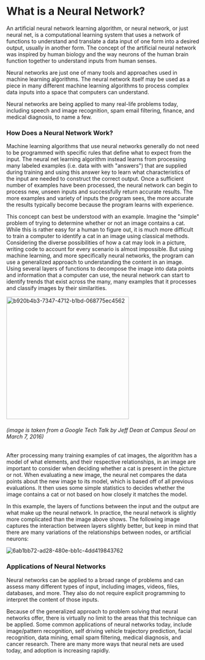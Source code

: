 # What is a Neural Network?


An artificial neural network learning algorithm, or neural network, or just neural net, is a computational learning system that uses a network of functions to understand and translate a data input of one form into a desired output, usually in another form. The concept of the artificial neural network was inspired by human biology and the way neurons of the human brain function together to understand inputs from human senses. 

Neural networks are just one of many tools and approaches used in machine learning algorithms. The neural network itself may be used as a piece in many different machine learning algorithms to process complex data inputs into a space that computers can understand. 

Neural networks are being applied to many real-life problems today, including speech and image recognition, spam email filtering, finance, and medical diagnosis, to name a few. 


### How Does a Neural Network Work?
Machine learning algorithms that use neural networks generally do not need to be programmed with specific rules that define what to expect from the input. The neural net learning algorithm instead learns from processing many labeled examples (i.e. data with with "answers") that are supplied during training and using this answer key to learn what characteristics of the input are needed to construct the correct output. Once a sufficient number of examples have been processed, the neural network can begin to process new, unseen inputs and successfully return accurate results. The more examples and variety of inputs the program sees, the more accurate the results typically become because the program learns with experience.  

This concept can best be understood with an example. Imagine the "simple" problem of trying to determine whether or not an image contains a cat. While this is rather easy for a human to figure out, it is much more difficult to train a computer to identify a cat in an image using classical methods. Considering the diverse possibilities of how a cat may look in a picture, writing code to account for every scenario is almost impossible. But using machine learning, and more specifically neural networks, the program can use a generalized approach to understanding the content in an image. Using several layers of functions to decompose the image into data points and information that a computer can use, the neural network can start to identify trends that exist across the many, many examples that it processes and classify images by their similarities. 


<img width="320" alt="b920b4b3-7347-4712-b1bd-068775ec4562" src="https://user-images.githubusercontent.com/57901189/91778849-19770700-ebf4-11ea-84f1-70593949f387.png">

   ###### (image is taken from a Google Tech Talk by Jeff Dean at Campus Seoul on March 7, 2016)



After processing many training examples of cat images, the algorithm has a model of what elements, and their respective relationships, in an image are important to consider when deciding whether a cat is present in the picture or not. When evaluating a new image, the neural net compares the data points about the new image to its model, which is based off of all previous evaluations. It then uses some simple statistics to decides whether the image contains a cat or not based on how closely it matches the model.

In this example, the layers of functions between the input and the output are what make up the neural network. In practice, the neural network is slightly more complicated than the image above shows. The following image captures the interaction between layers slightly better, but keep in mind that there are many variations of the relationships between nodes, or artificial neurons:

![6ab1bb72-ad28-480e-bb1c-4dd419843762](https://user-images.githubusercontent.com/57901189/91778842-167c1680-ebf4-11ea-8885-73e0d54a34a7.png)


### Applications of Neural Networks
Neural networks can be applied to a broad range of problems and can assess many different types of input, including images, videos, files, databases, and more. They also do not require explicit programming to interpret the content of those inputs.

Because of the generalized approach to problem solving that neural networks offer, there is virtually no limit to the areas that this technique can be applied. Some common applications of neural networks today, include image/pattern recognition, self driving vehicle trajectory prediction, facial recognition, data mining, email spam filtering, medical diagnosis, and cancer research. There are many more ways that neural nets are used today, and adoption is increasing rapidly. 

